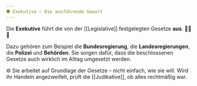```yaml
---
🛡️ Exekutive – Die ausführende Gewalt
---
```


Die **Exekutive** führt die von der [[Legislative]] festgelegten Gesetze **aus**. 👮‍♂️🏢

Dazu gehören zum Beispiel die **Bundesregierung**, die **Landesregierungen**, die **Polizei** und **Behörden**. Sie sorgen dafür, dass die beschlossenen Gesetze auch wirklich im Alltag umgesetzt werden.

⚙️ Sie arbeitet auf Grundlage der Gesetze – nicht einfach, wie sie will. Wird ihr Handeln angezweifelt, prüft die [[Judikative]], ob alles rechtmäßig war.
